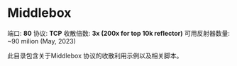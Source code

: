 # Middlebox

端口: **80**
协议: **TCP**
收散倍数: **3x (200x for top 10k reflector)**
可用反射器数量: ~90 milion (May, 2023)

此目录包含关于Middlebox 协议的收散利用示例以及相关脚本。
